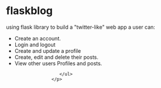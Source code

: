 # flaskblog
using flask library to build a "twitter-like" web app a user can:
                     <ul>
                     	<li>Create an account.</li>
                     	<li>Login and logout</li>
                     	<li>Create and update a profile</li>
                     	<li>Create, edit and delete their posts.</li>
                     	<li>View other users Profiles and posts.</li>

                     </ul>
                  </p>
